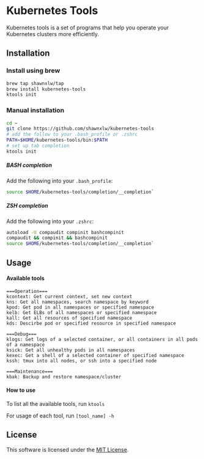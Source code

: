 # Kubernetes Tools

Kubernetes tools is a set of programs that help you operate your Kubernetes clusters more efficiently.


## Installation

### Install using brew
```sh
brew tap shawnxlw/tap
brew install kubernetes-tools
ktools init
```

### Manual installation
```sh
cd ~
git clone https://github.com/shawnxlw/kubernetes-tools
# add the follow to your .bash_profile or .zshrc
PATH=$HOME/kubernetes-tools/bin:$PATH
# set up tab completion
ktools init
```

##### BASH completion
Add the following into your `.bash_profile`:  
```sh
source $HOME/kubernetes-tools/completion/__completion`
```

##### ZSH completion
Add the following into your `.zshrc`:  
```sh
autoload -U compaudit compinit bashcompinit
compaudit && compinit && bashcompinit
source $HOME/kubernetes-tools/completion/__completion`
```

## Usage

#### Available tools
```
===Operation===
kcontext: Get current context, set new context
kns: Get all namespaces, search namespace by keyword
kpod: Get pod in all namespaces or specified namespace
kelb: Get ELBs of all namespaces or specified namespace
kall: Get all resources of specified namespace
kds: Descirbe pod or specified resource in specified namespace

===Debug===
klogs: Get logs of a selected container, or all containers in all pods of a namespace
ksick: Get all unhealthy pods in all namespaces
kexec: Get a shell of a selected container of specified namespace
kssh: tmux into all nodes, or ssh into a specified node

===Maintenance===
kbak: Backup and restore namespace/cluster
```

#### How to use
To list all the available tools, run ```ktools```

For usage of each tool, run ```[tool_name] -h```

## License
This software is licensed under the [MIT License](https://opensource.org/licenses/MIT).

